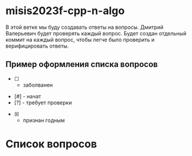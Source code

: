 # misis2023f-cpp-n-algo
В этой ветке мы буду создавать ответы на вопросы. Дмитрий Валерьевич будет проверять каждый вопрос. Будет создан отдельный коммит на каждый вопрос, чтобы легче было проверить и верифицировать ответы.

## Пример оформления списка вопросов

- [ ] - заболванен
- [#] - начат
- [?] - требует проверки
- [X] - признан годным

# Список вопросов
